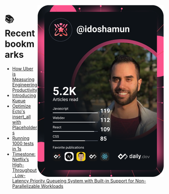 <a href="https://app.daily.dev/idoshamun"><img src="https://raw.githubusercontent.com/idoshamun/idoshamun/devcard/devcard.svg" align='right' width="400" alt="Ido Shamun's Dev Card"/></a>

# 📚 Recent bookmarks
<!-- BOOKMARKS:START -->
- [How Uber is Measuring Engineering Productivity](https://app.daily.dev/posts/TUpvxPLUy?utm_source=rss&utm_medium=bookmarks&utm_campaign=28849d86070e4c099c877ab6837c61f0)
- [Introducing Kueue](https://app.daily.dev/posts/iXUOl-GKp?utm_source=rss&utm_medium=bookmarks&utm_campaign=28849d86070e4c099c877ab6837c61f0)
- [Optimize Ecto&#39;s insert_all with Placeholders](https://app.daily.dev/posts/UB2EzMYNI?utm_source=rss&utm_medium=bookmarks&utm_campaign=28849d86070e4c099c877ab6837c61f0)
- [Running 1000 tests in 1s](https://app.daily.dev/posts/pmHL6gl6L?utm_source=rss&utm_medium=bookmarks&utm_campaign=28849d86070e4c099c877ab6837c61f0)
- [Timestone: Netflix’s High-Throughput, Low-Latency Priority Queueing System with Built-in Support for Non-Parallelizable Workloads](https://app.daily.dev/posts/k_9SEq2bt?utm_source=rss&utm_medium=bookmarks&utm_campaign=28849d86070e4c099c877ab6837c61f0)
<!-- BOOKMARKS:END -->
